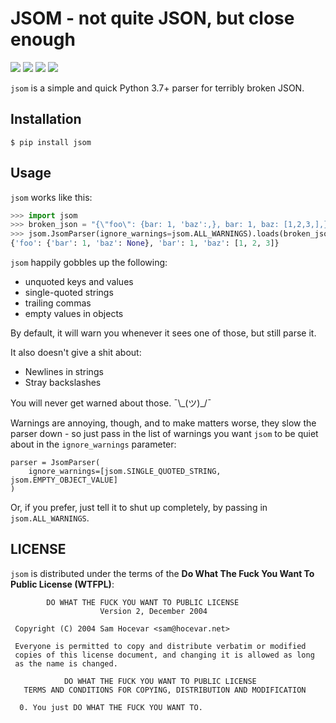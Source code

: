 # JSOM - not quite JSON, but close enough

![](https://img.shields.io/pypi/pyversions/jsom.svg?style=flat) ![](https://img.shields.io/pypi/v/jsom.svg?style=flat-square) ![](https://img.shields.io/pypi/dd/jsom.svg?style=flat-square) ![](https://img.shields.io/github/license/slavfox/jsom.svg?style=flat-square) 

`jsom` is a simple and quick Python 3.7+ parser for terribly broken JSON.

## Installation

`$ pip install jsom`

## Usage

`jsom` works like this:

```python
>>> import jsom
>>> broken_json = "{\"foo\": {bar: 1, 'baz':,}, bar: 1, baz: [1,2,3,],}")
>>> jsom.JsomParser(ignore_warnings=jsom.ALL_WARNINGS).loads(broken_json)
{'foo': {'bar': 1, 'baz': None}, 'bar': 1, 'baz': [1, 2, 3]}
```

`jsom` happily gobbles up the following:
* unquoted keys and values
* single-quoted strings
* trailing commas
* empty values in objects

By default, it will warn you whenever it sees one of those, but still parse it.

It also doesn't give a shit about:
* Newlines in strings
* Stray backslashes

You will never get warned about those. ¯\\\_(ツ)\_/¯

Warnings are annoying, though, and to make matters worse, they slow the 
parser down - so just pass in the list of warnings you want `jsom` to be quiet
about in the `ignore_warnings` parameter:
```
parser = JsomParser(
    ignore_warnings=[jsom.SINGLE_QUOTED_STRING, jsom.EMPTY_OBJECT_VALUE]
)
```
Or, if you prefer, just tell it to shut up completely, by passing in 
`jsom.ALL_WARNINGS`.

## LICENSE

`jsom` is distributed under the terms of the **Do What The Fuck You Want To 
Public License (WTFPL)**:

```
        DO WHAT THE FUCK YOU WANT TO PUBLIC LICENSE 
                    Version 2, December 2004 

 Copyright (C) 2004 Sam Hocevar <sam@hocevar.net> 

 Everyone is permitted to copy and distribute verbatim or modified 
 copies of this license document, and changing it is allowed as long 
 as the name is changed. 

            DO WHAT THE FUCK YOU WANT TO PUBLIC LICENSE 
   TERMS AND CONDITIONS FOR COPYING, DISTRIBUTION AND MODIFICATION 

  0. You just DO WHAT THE FUCK YOU WANT TO.
```
